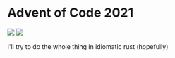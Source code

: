 # Advent of Code 2021

![](https://img.shields.io/badge/stars%20⭐-12-yellow)
![](https://img.shields.io/badge/days%20completed-6-red)

I'll try to do the whole thing in idiomatic rust (hopefully)